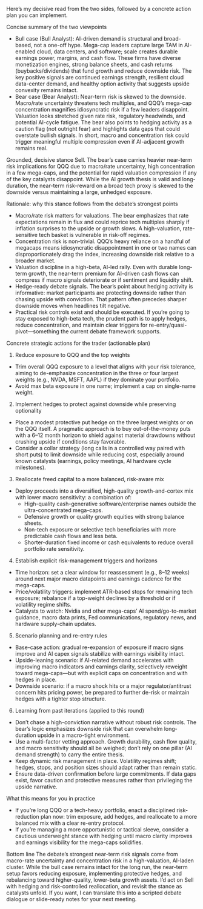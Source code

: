Here’s my decisive read from the two sides, followed by a concrete action plan you can implement.

Concise summary of the two viewpoints
- Bull case (Bull Analyst): AI-driven demand is structural and broad-based, not a one-off hype. Mega-cap leaders capture large TAM in AI-enabled cloud, data centers, and software; scale creates durable earnings power, margins, and cash flow. These firms have diverse monetization engines, strong balance sheets, and cash returns (buybacks/dividends) that fund growth and reduce downside risk. The key positive signals are continued earnings strength, resilient cloud data-center demand, and healthy option activity that suggests upside convexity remains intact.
- Bear case (Bear Analyst): Near-term risk is skewed to the downside. Macro/rate uncertainty threatens tech multiples, and QQQ’s mega-cap concentration magnifies idiosyncratic risk if a few leaders disappoint. Valuation looks stretched given rate risk, regulatory headwinds, and potential AI-cycle fatigue. The bear also points to hedging activity as a caution flag (not outright fear) and highlights data gaps that could overstate bullish signals. In short, macro and concentration risk could trigger meaningful multiple compression even if AI-adjacent growth remains real.

Grounded, decisive stance
Sell. The bear’s case carries heavier near-term risk implications for QQQ due to macro/rate uncertainty, high concentration in a few mega-caps, and the potential for rapid valuation compression if any of the key catalysts disappoint. While the AI growth thesis is valid and long-duration, the near-term risk-reward on a broad tech proxy is skewed to the downside versus maintaining a large, unhedged exposure.

Rationale: why this stance follows from the debate’s strongest points
- Macro/rate risk matters for valuations. The bear emphasizes that rate expectations remain in flux and could reprice tech multiples sharply if inflation surprises to the upside or growth slows. A high-valuation, rate-sensitive tech basket is vulnerable in risk-off regimes.
- Concentration risk is non-trivial. QQQ’s heavy reliance on a handful of megacaps means idiosyncratic disappointment in one or two names can disproportionately drag the index, increasing downside risk relative to a broader market.
- Valuation discipline in a high-beta, AI-led rally. Even with durable long-term growth, the near-term premium for AI-driven cash flows can compress if macro signals deteriorate or if sentiment and liquidity shift.
- Hedge-ready debate signals. The bear’s point about hedging activity is informative: market participants are protecting downside rather than chasing upside with conviction. That pattern often precedes sharper downside moves when headlines tilt negative.
- Practical risk controls exist and should be executed. If you’re going to stay exposed to high-beta tech, the prudent path is to apply hedges, reduce concentration, and maintain clear triggers for re-entry/quasi-pivot—something the current debate framework supports.

Concrete strategic actions for the trader (actionable plan)
1) Reduce exposure to QQQ and the top weights
- Trim overall QQQ exposure to a level that aligns with your risk tolerance, aiming to de-emphasize concentration in the three or four largest weights (e.g., NVDA, MSFT, AAPL) if they dominate your portfolio.
- Avoid max beta exposure in one name; implement a cap on single-name weight.

2) Implement hedges to protect against downside while preserving optionality
- Place a modest protective put hedge on the three largest weights or on the QQQ itself. A pragmatic approach is to buy out-of-the-money puts with a 6–12 month horizon to shield against material drawdowns without crushing upside if conditions stay favorable.
- Consider a collar strategy (long calls in a controlled way paired with short puts) to limit downside while reducing cost, especially around known catalysts (earnings, policy meetings, AI hardware cycle milestones).

3) Reallocate freed capital to a more balanced, risk-aware mix
- Deploy proceeds into a diversified, high-quality growth-and-cortex mix with lower macro sensitivity: a combination of:
  - High-quality cash-generative software/enterprise names outside the ultra-concentrated mega-caps.
  - Defensive growth or quality growth equities with strong balance sheets.
  - Non-tech exposure or selective tech beneficiaries with more predictable cash flows and less beta.
  - Shorter-duration fixed income or cash equivalents to reduce overall portfolio rate sensitivity.

4) Establish explicit risk-management triggers and horizons
- Time horizon: set a clear window for reassessment (e.g., 8–12 weeks) around next major macro datapoints and earnings cadence for the mega-caps.
- Price/volatility triggers: implement ATR-based stops for remaining tech exposure; rebalance if a top-weight declines by a threshold or if volatility regime shifts.
- Catalysts to watch: Nvidia and other mega-caps’ AI spend/go-to-market guidance, macro data prints, Fed communications, regulatory news, and hardware supply-chain updates.

5) Scenario planning and re-entry rules
- Base-case action: gradual re-expansion of exposure if macro signs improve and AI capex signals stabilize with earnings visibility intact.
- Upside-leaning scenario: if AI-related demand accelerates with improving macro indicators and earnings clarity, selectively reweight toward mega-caps—but with explicit caps on concentration and with hedges in place.
- Downside scenario: if a macro shock hits or a major regulator/antitrust concern hits pricing power, be prepared to further de-risk or maintain hedges with a tighter stop structure.

6) Learning from past iterations (applied to this round)
- Don’t chase a high-conviction narrative without robust risk controls. The bear’s logic emphasizes downside risk that can overwhelm long-duration upside in a macro-tight environment.
- Use a multi-factor vetting approach. Growth durability, cash flow quality, and macro sensitivity should all be weighed; don’t rely on one pillar (AI demand strength) to carry the entire thesis.
- Keep dynamic risk management in place. Volatility regimes shift; hedges, stops, and position sizes should adapt rather than remain static.
- Ensure data-driven confirmation before large commitments. If data gaps exist, favor caution and protective measures rather than privileging the upside narrative.

What this means for you in practice
- If you’re long QQQ or a tech-heavy portfolio, enact a disciplined risk-reduction plan now: trim exposure, add hedges, and reallocate to a more balanced mix with a clear re-entry protocol.
- If you’re managing a more opportunistic or tactical sleeve, consider a cautious underweight stance with hedging until macro clarity improves and earnings visibility for the mega-caps solidifies.

Bottom line
The debate’s strongest near-term risk signals come from macro-rate uncertainty and concentration risk in a high-valuation, AI-laden cluster. While the bull case remains intact for the long run, the near-term setup favors reducing exposure, implementing protective hedges, and rebalancing toward higher-quality, lower-beta growth assets. I’d act on Sell with hedging and risk-controlled reallocation, and revisit the stance as catalysts unfold. If you want, I can translate this into a scripted debate dialogue or slide-ready notes for your next meeting.